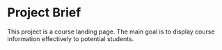 # Project Brief

This project is a course landing page. The main goal is to display course information effectively to potential students.

